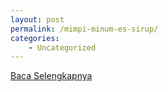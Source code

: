 ```yaml
---
layout: post
permalink: /mimpi-minum-es-sirup/
categories:
    - Uncategorized
---
```


[Baca Selengkapnya](/03)